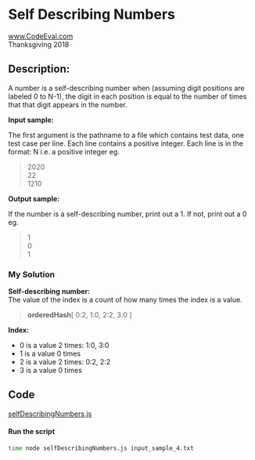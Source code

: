 # Self Describing Numbers<br />
www.CodeEval.com<br />
Thanksgiving 2018

## Description:

A number is a self-describing number when (assuming digit positions are labeled 0 to N-1), the digit in each position is equal to the number of times that that digit appears in the number.

**Input sample:**

The first argument is the pathname to a file which contains test data, one test case per line. Each line contains a positive integer. Each line is in the format: N i.e. a positive integer eg.

> 2020<br />22<br />1210<br >

**Output sample:**

If the number is a self-describing number, print out a 1. If not, print out a 0 eg.

> 1<br/>0<br/>1

### My Solution
**Self-describing number:**<br />
The value of the index is a count of how many times the index is a value.

> **orderedHash**[ 0:2, 1:0, 2:2, 3:0 ]

**Index:**
* 0 is a value 2 times: 1:0, 3:0<br />
* 1 is a value 0 times<br />
* 2 is a value 2 times: 0:2, 2:2<br />
* 3 is a value 0 times<br />

## Code

[selfDescribingNumbers.js](https://github.com/wrightben/codeeval/blob/master/code/selfDescribingNumbers.js)

#### Run the script
```sh
time node selfDescribingNumbers.js input_sample_4.txt
```